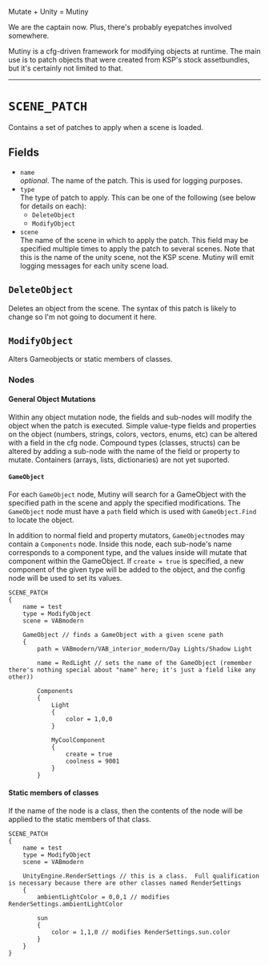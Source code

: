 Mutate + Unity = Mutiny

We are the captain now.  Plus, there's probably eyepatches involved somewhere.

Mutiny is a cfg-driven framework for modifying objects at runtime.  The main use is to patch objects that were created from KSP's stock assetbundles, but it's certainly not limited to that.

---

# `SCENE_PATCH`

Contains a set of patches to apply when a scene is loaded.

## Fields

- `name`  
  *optional*.  The name of the patch.  This is used for logging purposes.
- `type`  
  The type of patch to apply.  This can be one of the following (see below for details on each):
  - `DeleteObject`
  - `ModifyObject`
- `scene`  
  The name of the scene in which to apply the patch.  This field may be specified multiple times to apply the patch to several scenes.
  Note that this is the name of the unity scene, not the KSP scene.  Mutiny will emit logging messages for each unity scene load.

## `DeleteObject`

Deletes an object from the scene.  The syntax of this patch is likely to change so I'm not going to document it here.

## `ModifyObject`

Alters Gameobjects or static members of classes.

### Nodes

#### General Object Mutations

Within any object mutation node, the fields and sub-nodes will modify the object when the patch is executed.
Simple value-type fields and properties on the object (numbers, strings, colors, vectors, enums, etc) can be altered with a field in the cfg node.
Compound types (classes, structs) can be altered by adding a sub-node with the name of the field or property to mutate.
Containers (arrays, lists, dictionaries) are not yet suported.

#### `GameObject`

For each `GameObject` node, Mutiny will search for a GameObject with the specified path in the scene and apply the specified modifications.
The `GameObject` node must have a `path` field which is used with `GameObject.Find` to locate the object.

In addition to normal field and property mutators, `GameObject`nodes may contain a `Components` node.
Inside this node, each sub-node's name corresponds to a component type, and the values inside will mutate that component within the GameObject.
If `create = true` is specified, a new component of the given type will be added to the object, and the config node will be used to set its values.

```
SCENE_PATCH
{
	name = test
	type = ModifyObject
	scene = VABmodern
	
	GameObject // finds a GameObject with a given scene path
	{
		path = VABmodern/VAB_interior_modern/Day Lights/Shadow Light

		name = RedLight // sets the name of the GameObject (remember there's nothing special about "name" here; it's just a field like any other))

		Components
		{
			Light
			{
				color = 1,0,0
			}

			MyCoolComponent
			{
				create = true
				coolness = 9001
			}
		}
```

#### Static members of classes

If the name of the node is a class, then the contents of the node will be applied to the static members of that class.

```
SCENE_PATCH
{
	name = test
	type = ModifyObject
	scene = VABmodern

	UnityEngine.RenderSettings // this is a class.  Full qualification is necessary because there are other classes named RenderSettings
	{
		ambientLightColor = 0,0,1 // modifies RenderSettings.ambientLightColor

		sun
		{
			color = 1,1,0 // modifies RenderSettings.sun.color
		}
	}
}
```


